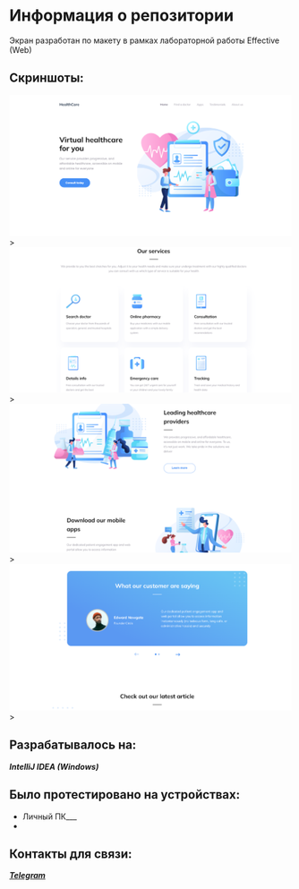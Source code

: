 # Информация о репозитории
Экран разработан по макету в рамках лабораторной работы Effective (Web) 

## Скриншоты:

<img src="https://github.com/anton418788/Web-Effective/blob/master/screen1.PNG">>
<img src="https://github.com/anton418788/Web-Effective/blob/master/screen2.PNG">>
<img src="https://github.com/anton418788/Web-Effective/blob/master/screen3.PNG">>
<img src="https://github.com/anton418788/Web-Effective/blob/master/screen4.PNG">>


## Разрабатывалось на:
___IntelliJ IDEA (Windows)___

## Было протестировано на устройствах:
- Личный ПК___
- 
## Контакты для связи:
[___Telegram___ ](https://t.me/Arleo_ZeReddit)

